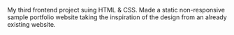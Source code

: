 My third frontend project suing HTML & CSS. Made a static non-responsive sample portfolio website taking the inspiration of the design from an already existing website.

